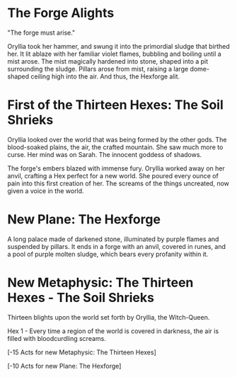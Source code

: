 # The Forge Alights

"The forge must arise."

Oryllia took her hammer, and swung it into the primordial sludge that birthed her. It lit ablaze with her familiar violet flames, bubbling and boiling until a mist arose. The mist magically hardened into stone, shaped into a pit surrounding the sludge. Pillars arose from mist, raising a large dome-shaped ceiling high into the air. And thus, the Hexforge alit.

# First of the Thirteen Hexes: The Soil Shrieks

Oryllia looked over the world that was being formed by the other gods. The blood-soaked plains, the air, the crafted mountain. She saw much more to curse. Her mind was on Sarah. The innocent goddess of shadows.

The forge's embers blazed with immense fury. Oryllia worked away on her anvil, crafting a Hex perfect for a new world. She poured every ounce of pain into this first creation of her. The screams of the things uncreated, now given a voice in the world.

# New Plane: The Hexforge

A long palace made of darkened stone, illuminated by purple flames and suspended by pillars. It ends in a forge with an anvil, covered in runes, and a pool of purple molten sludge, which bears every profanity within it.

# New Metaphysic: The Thirteen Hexes - The Soil Shrieks

Thirteen blights upon the world set forth by Oryllia, the Witch-Queen.

Hex 1 - Every time a region of the world is covered in darkness, the air is filled with bloodcurdling screams.

\[-15 Acts for new Metaphysic: The Thirteen Hexes\]

\[-10 Acts for new Plane: The Hexforge\]